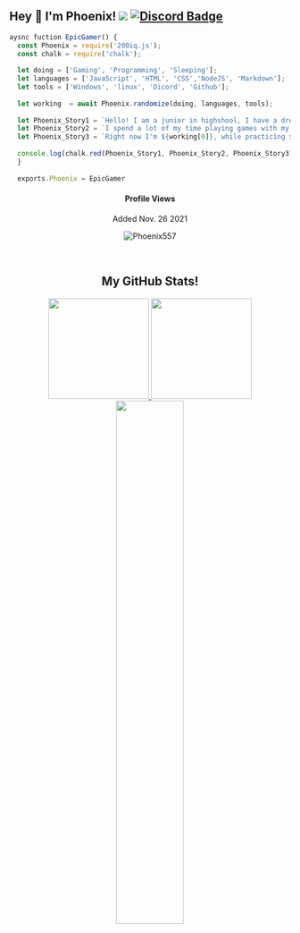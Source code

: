 ## Hey 👋 I'm Phoenix! ![](https://komarev.com/ghpvc/?username=Phoenix557&label=Views&color=blue&style=flat) [![Discord Badge](https://img.shields.io/badge/-Discord-9B9B9B?style=flat-square&logo=Discord&logoColor=blue)](https://discord.gg/WZEyNPttpz)
```js
aysnc fuction EpicGamer() {
  const Phoenix = require('200iq.js');
  const chalk = require('chalk');
  
  let doing = ['Gaming', 'Programming', 'Sleeping'];
  let languages = ['JavaScript', 'HTML', 'CSS','NodeJS', 'Markdown'];
  let tools = ['Windows', 'linux', 'Dicord', 'Github'];
  
  let working  = await Phoenix.randomize(doing, languages, tools);
  
  let Phoenix_Story1 = `Hello! I am a junior in highshool, I have a dream of joining the NYPD after college. I do this coding stuff for fun! `;
  let Phoenix_Story2 = `I spend a lot of my time playing games with my friends, or working on the many projects that I have started! `;
  let Phoenix_Story3 = `Right now I'm ${working[0]}, while practicing ${working[1]} on ${working[2]}`;
  
  console.log(chalk.red(Phoenix_Story1, Phoenix_Story2, Phoenix_Story3));
  }
  
  exports.Phoenix = EpicGamer
 ```
<h4 align="center">Profile Views</h4>
<p align="center">Added Nov. 26 2021 </p>
<p align="center"><img src="https://profile-counter.glitch.me/{Phoenix557}/count.svg" alt="Phoenix557" /></p>
<br>
<h2 align="center">
My GitHub Stats! 
</h2>
<p align="center">
<a href="https://github.com/Phoenix557">
  <img height="180em" src="https://github-readme-stats.vercel.app/api?username=Phoenix557&show_icons=true&title_color=5865F2&icon_color=5865F2&text_color=FFFFFF&bg_color=171B23&include_all_commits=true&count_private=true"/>
  <img height="180em" src="https://github-readme-stats.vercel.app/api/top-langs/?username=Phoenix557&layout=compact&langs_count=8&title_color=5865F2&icon_color=5865F2&text_color=FFFFFF&bg_color=171B23"/>
  <img width="49%" src="https://github-readme-streak-stats.herokuapp.com/?user=Phoenix557&fire=5865F2&fire=5865F2&currStreakNum=ffffff&sideLabels=5865F2&currStreakLabel=5865F2&stroke=5865F2&sideNums=ffffff&dates=ffffff&border=ffffff&text_color=FFFFFF&background=171B23" /></a>
</a>
</p>
 </br>
